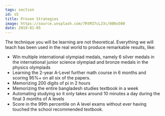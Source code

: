 ```yaml
---
tags: section
id: s5
title: Proven Strategies
image: https://source.unsplash.com/7RtM37cLJ3c/800x500
date: 2019-01-05
---
```


The technique you will be learning are not theoretical. Everything we will teach has been used in the real world to produce remarkable results, like:

- Win multiple international olympiad medals, namely 6 silver medals in the international junior science olympiad and bronze medals in the physics olympiads
- Learning the 2-year A-Level further math course in 6 months and scoring 95%+ on all six of the papers.
- Memorizing 200 digits of pi in 2 hours
- Memorizing the entire bangladesh studies textbook in a week
- Automating studying so it only takes around 10 minutes a day during the final 3 months of A levels
- Score in the 99th percentile on A level exams without ever having touched the school recommended textbook.
